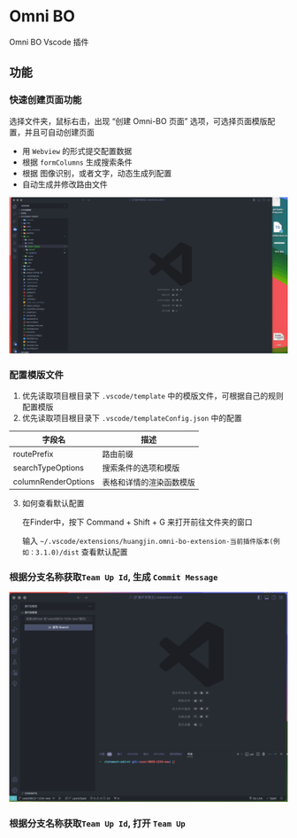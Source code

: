# Omni BO

Omni BO Vscode 插件

## 功能

### 快速创建页面功能

选择文件夹，鼠标右击，出现 “创建 Omni-BO 页面” 选项，可选择页面模版配置，并且可自动创建页面

- 用 `Webview` 的形式提交配置数据
- 根据 `formColumns` 生成搜索条件
- 根据 图像识别，或者文字，动态生成列配置
- 自动生成并修改路由文件

![Demo](/images/example.gif)

### 配置模版文件

1. 优先读取项目根目录下  `.vscode/template` 中的模版文件，可根据自己的规则配置模版
2. 优先读取项目根目录下  `.vscode/templateConfig.json` 中的配置
   
| 字段名      | 描述 |
| ----------- | ----------- |
| routePrefix  | 路由前缀 |
| searchTypeOptions | 搜索条件的选项和模版 |
| columnRenderOptions  | 表格和详情的渲染函数模版 |

3. 如何查看默认配置
   
   在Finder中，按下 Command + Shift + G 来打开前往文件夹的窗口

   输入 `~/.vscode/extensions/huangjin.omni-bo-extension-当前插件版本(例如：3.1.0)/dist` 查看默认配置
   

### 根据分支名称获取`Team Up Id`, 生成 `Commit Message`

![Demo](/images/git.gif)

### 根据分支名称获取`Team Up Id`, 打开 `Team Up`

